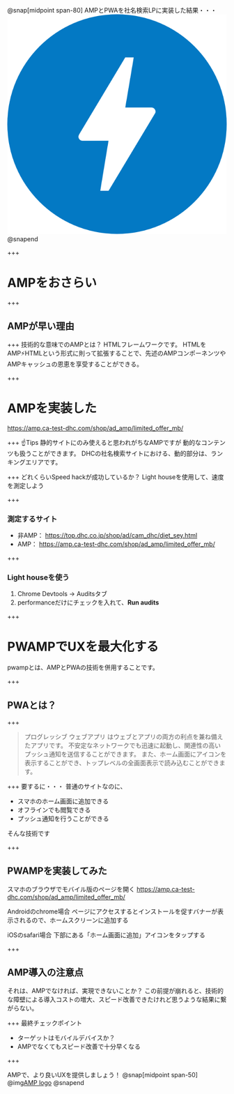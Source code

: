 @snap[midpoint span-80]
AMPとPWAを社名検索LPに実装した結果・・・
![AMP logo](assets/images/amp_logo.png)
@snapend

+++
# AMPをおさらい

+++
## AMPが早い理由

+++
技術的な意味でのAMPとは？
HTMLフレームワークです。
HTMLをAMP⚡HTMLという形式に則って拡張することで、先述のAMPコンポーネンツやAMPキャッシュの恩恵を享受することができる。

+++
# AMPを実装した
https://amp.ca-test-dhc.com/shop/ad_amp/limited_offer_mb/

+++
☝️Tips
静的サイトにのみ使えると思われがちなAMPですが
動的なコンテンツも扱うことができます。
DHCの社名検索サイトにおける、動的部分は、ランキングエリアです。

+++
どれくらいSpeed hackが成功しているか？
Light houseを使用して、速度を測定しよう

+++
### 測定するサイト
- 非AMP： https://top.dhc.co.jp/shop/ad/cam_dhc/diet_sey.html
- AMP： https://amp.ca-test-dhc.com/shop/ad_amp/limited_offer_mb/

+++

### Light houseを使う
1. Chrome Devtools -> Auditsタブ
1. performanceだけにチェックを入れて、**Run audits**

+++
# PWAMPでUXを最大化する
pwampとは、AMPとPWAの技術を併用することです。

+++
## PWAとは？

+++
> プログレッシブ ウェブアプリ はウェブとアプリの両方の利点を兼ね備えたアプリです。
> 不安定なネットワークでも迅速に起動し、関連性の高いプッシュ通知を送信することができます。
> また、ホーム画面にアイコンを表示することができ、トップレベルの全画面表示で読み込むことができます。

+++
要するに・・・
普通のサイトなのに、

- スマホのホーム画面に追加できる
- オフラインでも閲覧できる
- プッシュ通知を行うことができる

そんな技術です

+++
## PWAMPを実装してみた
スマホのブラウザでモバイル版のページを開く
https://amp.ca-test-dhc.com/shop/ad_amp/limited_offer_mb/

Androidのchrome場合
ページにアクセスするとインストールを促すバナーが表示されるので、ホームスクリーンに追加する

iOSのsafari場合
下部にある「ホーム画面に追加」アイコンをタップする


+++
## AMP導入の注意点
それは、AMPでなければ、実現できないことか？
この前提が崩れると、技術的な障壁による導入コストの増大、スピード改善できたけれど思うような結果に繋がらない。

+++
最終チェックポイント
- ターゲットはモバイルデバイスか？
- AMPでなくてもスピード改善で十分早くなる


+++

AMPで、より良いUXを提供しましょう！
@snap[midpoint span-50]
@img[AMP logo](assets/images/amp.png)
@snapend
